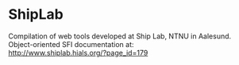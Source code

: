 # ShipLab

Compilation of web tools developed at Ship Lab, NTNU in Aalesund.  
Object-oriented SFI documentation at:  
http://www.shiplab.hials.org/?page_id=179
